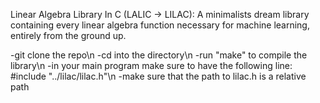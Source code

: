 Linear Algebra Library In C (LALIC -> LILAC): A minimalists dream library containing every linear algebra function necessary for machine learning, entirely from the ground up.

-git clone the repo\n
-cd into the directory\n
-run "make" to compile the library\n
-in your main program make sure to have the following line: #include "../lilac/lilac.h"\n
-make sure that the path to lilac.h is a relative path
